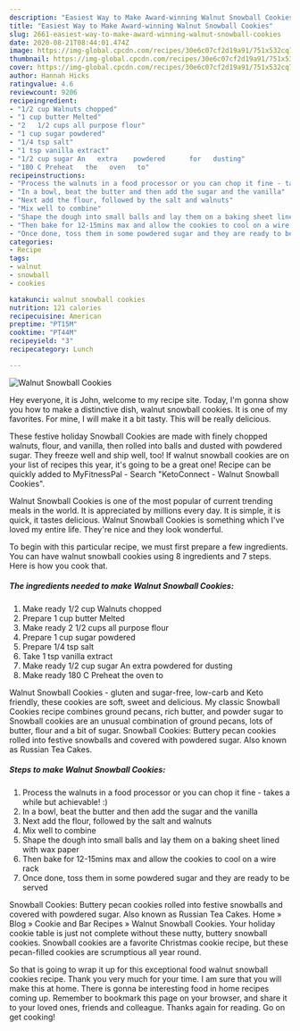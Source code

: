 ```yaml
---
description: "Easiest Way to Make Award-winning Walnut Snowball Cookies"
title: "Easiest Way to Make Award-winning Walnut Snowball Cookies"
slug: 2661-easiest-way-to-make-award-winning-walnut-snowball-cookies
date: 2020-08-21T08:44:01.474Z
image: https://img-global.cpcdn.com/recipes/30e6c07cf2d19a91/751x532cq70/walnut-snowball-cookies-recipe-main-photo.jpg
thumbnail: https://img-global.cpcdn.com/recipes/30e6c07cf2d19a91/751x532cq70/walnut-snowball-cookies-recipe-main-photo.jpg
cover: https://img-global.cpcdn.com/recipes/30e6c07cf2d19a91/751x532cq70/walnut-snowball-cookies-recipe-main-photo.jpg
author: Hannah Hicks
ratingvalue: 4.6
reviewcount: 9206
recipeingredient:
- "1/2 cup Walnuts chopped"
- "1 cup butter Melted"
- "2   1/2 cups all purpose flour"
- "1 cup sugar powdered"
- "1/4 tsp salt"
- "1 tsp vanilla extract"
- "1/2 cup sugar An   extra    powdered      for   dusting"
- "180 C Preheat   the   oven   to"
recipeinstructions:
- "Process the walnuts in a food processor or you can chop it fine - takes a while but achievable! :)"
- "In a bowl, beat the butter and then add the sugar and the vanilla"
- "Next add the flour, followed by the salt and walnuts"
- "Mix well to combine"
- "Shape the dough into small balls and lay them on a baking sheet lined with wax paper"
- "Then bake for 12-15mins max and allow the cookies to cool on a wire rack"
- "Once done, toss them in some powdered sugar and they are ready to be served"
categories:
- Recipe
tags:
- walnut
- snowball
- cookies

katakunci: walnut snowball cookies 
nutrition: 121 calories
recipecuisine: American
preptime: "PT15M"
cooktime: "PT44M"
recipeyield: "3"
recipecategory: Lunch

---
```



![Walnut Snowball Cookies](https://img-global.cpcdn.com/recipes/30e6c07cf2d19a91/751x532cq70/walnut-snowball-cookies-recipe-main-photo.jpg)

Hey everyone, it is John, welcome to my recipe site. Today, I'm gonna show you how to make a distinctive dish, walnut snowball cookies. It is one of my favorites. For mine, I will make it a bit tasty. This will be really delicious.

These festive holiday Snowball Cookies are made with finely chopped walnuts, flour, and vanilla, then rolled into balls and dusted with powdered sugar. They freeze well and ship well, too! If walnut snowball cookies are on your list of recipes this year, it&#39;s going to be a great one! Recipe can be quickly added to MyFitnessPal - Search &#34;KetoConnect - Walnut Snowball Cookies&#34;.

Walnut Snowball Cookies is one of the most popular of current trending meals in the world. It is appreciated by millions every day. It is simple, it is quick, it tastes delicious. Walnut Snowball Cookies is something which I've loved my entire life. They're nice and they look wonderful.


To begin with this particular recipe, we must first prepare a few ingredients. You can have walnut snowball cookies using 8 ingredients and 7 steps. Here is how you cook that.

<!--inarticleads1-->

##### The ingredients needed to make Walnut Snowball Cookies:

1. Make ready 1/2 cup Walnuts chopped
1. Prepare 1 cup butter Melted
1. Make ready 2   1/2 cups all purpose flour
1. Prepare 1 cup sugar powdered
1. Prepare 1/4 tsp salt
1. Take 1 tsp vanilla extract
1. Make ready 1/2 cup sugar An   extra    powdered      for   dusting
1. Make ready 180 C Preheat   the   oven   to


Walnut Snowball Cookies - gluten and sugar-free, low-carb and Keto friendly, these cookies are soft, sweet and delicious. My classic Snowball Cookies recipe combines ground pecans, rich butter, and powder sugar to Snowball cookies are an unusual combination of ground pecans, lots of butter, flour and a bit of sugar. Snowball Cookies: Buttery pecan cookies rolled into festive snowballs and covered with powdered sugar. Also known as Russian Tea Cakes. 

<!--inarticleads2-->

##### Steps to make Walnut Snowball Cookies:

1. Process the walnuts in a food processor or you can chop it fine - takes a while but achievable! :)
1. In a bowl, beat the butter and then add the sugar and the vanilla
1. Next add the flour, followed by the salt and walnuts
1. Mix well to combine
1. Shape the dough into small balls and lay them on a baking sheet lined with wax paper
1. Then bake for 12-15mins max and allow the cookies to cool on a wire rack
1. Once done, toss them in some powdered sugar and they are ready to be served


Snowball Cookies: Buttery pecan cookies rolled into festive snowballs and covered with powdered sugar. Also known as Russian Tea Cakes. Home » Blog » Cookie and Bar Recipes » Walnut Snowball Cookies. Your holiday cookie table is just not complete without these nutty, buttery snowball cookies. Snowball cookies are a favorite Christmas cookie recipe, but these pecan-filled cookies are scrumptious all year round. 

So that is going to wrap it up for this exceptional food walnut snowball cookies recipe. Thank you very much for your time. I am sure that you will make this at home. There is gonna be interesting food in home recipes coming up. Remember to bookmark this page on your browser, and share it to your loved ones, friends and colleague. Thanks again for reading. Go on get cooking!
